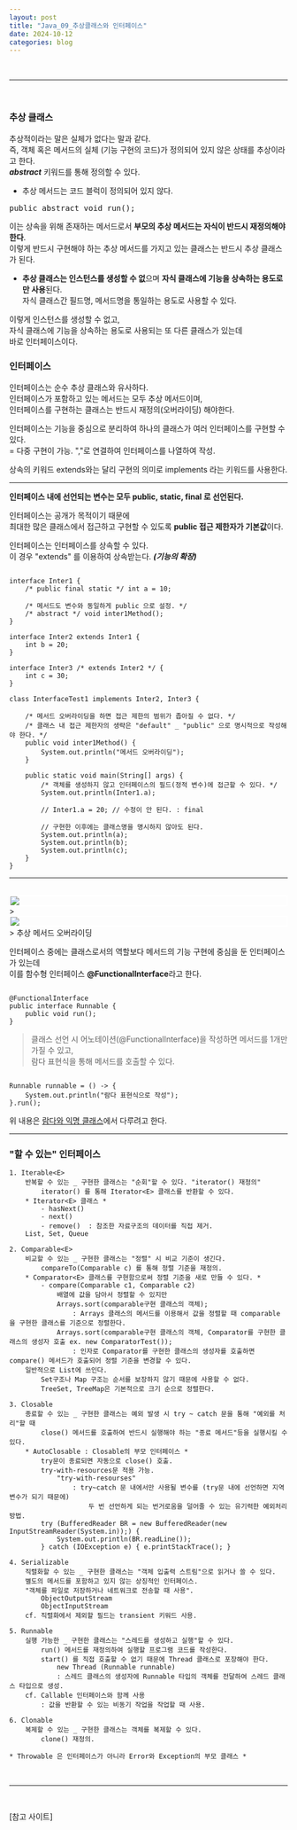 ```yaml
---
layout: post
title: "Java_09_추상클래스와 인터페이스"
date: 2024-10-12
categories: blog
---
```


<br>

---

<br>

### 추상 클래스 <br>

추상적이라는 말은 실체가 없다는 말과 같다. <br>
즉, 객체 혹은 메서드의 실체 (기능 구현의 코드)가 정의되어 있지 않은 상태를 추상이라고 한다. <br>
***abstract*** 키워드를 통해 정의할 수 있다. <br>

- 추상 메서드는 코드 블럭이 정의되어 있지 않다.
<pre>
public abstract void run();
</pre>

이는 상속을 위해 존재하는 메서드로서 **부모의 추상 메서드는 자식이 반드시 재정의해야 한다**. <br>
이렇게 반드시 구현해야 하는 추상 메서드를 가지고 있는 클래스는 반드시 추상 클래스가 된다. <br>

- **추상 클래스는 인스턴스를 생성할 수 없**으며 **자식 클래스에 기능을 상속하는 용도로만 사용**된다. <br>
자식 클래스간 필드명, 메서드명을 통일하는 용도로 사용할 수 있다. <br>

이렇게 인스턴스를 생성할 수 없고, <br>
자식 클래스에 기능을 상속하는 용도로 사용되는 또 다른 클래스가 있는데 <br>
바로 인터페이스이다.


### 인터페이스 <br>

인터페이스는 순수 추상 클래스와 유사하다. <br>
인터페이스가 포함하고 있는 메서드는 모두 추상 메서드이며, <br>
인터페이스를 구현하는 클래스는 반드시 재정의(오버라이딩) 해야한다. <br>

인터페이스는 기능을 중심으로 분리하여 하나의 클래스가 여러 인터페이스를 구현할 수 있다. <br>
= 다중 구현이 가능.  ","로 연결하여 인터페이스를 나열하여 작성. <br>

상속의 키워드 extends와는 달리 구현의 의미로 implements 라는 키워드를 사용한다. <br>

<hr>

**인터페이스 내에 선언되는 변수는 모두 public, static, final 로 선언된다.** <br>

인터페이스는 공개가 목적이기 때문에 <br>
최대한 많은 클래스에서 접근하고 구현할 수 있도록 **public 접근 제한자가 기본값**이다. <br>

인터페이스는 인터페이스를 상속할 수 있다. <br>
이 경우 "extends" 를 이용하여 상속받는다. ***(기능의 확장)*** <br>


<pre><code>
interface Inter1 {
    /* public final static */ int a = 10; 

    /* 메서드도 변수와 동일하게 public 으로 설정. */
    /* abstract */ void inter1Method(); 
}

interface Inter2 extends Inter1 {
    int b = 20;
}

interface Inter3 /* extends Inter2 */ {
    int c = 30;
}

class InterfaceTest1 implements Inter2, Inter3 {

    /* 메서드 오버라이딩을 하면 접근 제한의 범위가 좁아질 수 없다. */
    /* 클래스 내 접근 제한자의 생략은 "default" _ "public" 으로 명시적으로 작성해야 한다. */
    public void inter1Method() {
        System.out.println("메서드 오버라이딩");
    }

    public static void main(String[] args) {
        /* 객체를 생성하지 않고 인터페이스의 필드(정적 변수)에 접근할 수 있다. */
        System.out.println(Inter1.a);   

        // Inter1.a = 20; // 수정이 안 된다. : final

        // 구현한 이후에는 클래스명을 명시하지 않아도 된다.
        System.out.println(a);
        System.out.println(b);
        System.out.println(c);
    }
}
</code></pre>
<hr>


<br>
<div class="image-container" style="border: 2px solid white;">
    <img class="image-medium" src="/assets/image/2024-08-21-Java-Interface-01.png">
</div>
> 

<br>
<div class="image-container" style="border: 2px solid white;">
    <img class="image-medium" src="/assets/image/2024-08-21-Java-Interface-02.png">
</div>
> 추상 메서드 오버라이딩

<br>

인터페이스 중에는 클래스로서의 역할보다 메서드의 기능 구현에 중심을 둔 인터페이스가 있는데 <br>
이를 함수형 인터페이스 **@FunctionalInterface**라고 한다. <br>

<pre><code>
@FunctionalInterface
public interface Runnable {
    public void run();
}
</code></pre>
> 클래스 선언 시 어노테이션(@FunctionalInterface)을 작성하면 메서드를 1개만 가질 수 있고, <br>
람다 표현식을 통해 메서드를 호출할 수 있다. <br>

<pre><code>
Runnable runnable = () -> {
    System.out.println("람다 표현식으로 작성");
}.run();
</code></pre>


위 내용은 [람다와 익명 클래스](2024/10/14/Java_11)에서 다루려고 한다.

<hr>

### "할 수 있는" 인터페이스
    1. Iterable<E>
        반복할 수 있는 _ 구현한 클래스는 "순회"할 수 있다. "iterator() 재정의"
            iterator() 를 통해 Iterator<E> 클래스를 반환할 수 있다.
        * Iterator<E> 클래스 * 
            - hasNext()
            - next()
            - remove()  : 참조한 자료구조의 데이터를 직접 제거.
        List, Set, Queue

    2. Comparable<E>
        비교할 수 있는 _ 구현한 클래스는 "정렬" 시 비교 기준이 생긴다.
            compareTo(Comparable c) 를 통해 정렬 기준을 재정의.
        * Comparator<E> 클래스를 구현함으로써 정렬 기준을 새로 만들 수 있다. *
            - compare(Comparable c1, Comparable c2)
                배열에 값을 담아서 정렬할 수 있지만 
                Arrays.sort(comparable구현 클래스의 객체);
                    : Arrays 클래스의 메서드를 이용해서 값을 정렬할 때 comparable 을 구현한 클래스를 기준으로 정렬한다.
                Arrays.sort(comparable구현 클래스의 객체, Comparator를 구현한 클래스의 생성자 호출 ex. new ComparatorTest()); 
                    : 인자로 Comparator를 구현한 클래스의 생성자를 호출하면 compare() 메서드가 호출되어 정렬 기준을 변경할 수 있다.
        일반적으로 List에 쓰인다. 
            Set구조나 Map 구조는 순서를 보장하지 않기 때문에 사용할 수 없다. 
            TreeSet, TreeMap은 기본적으로 크기 순으로 정렬한다.

    3. Closable
        종료할 수 있는 _ 구현한 클래스는 예외 발생 시 try ~ catch 문을 통해 "예외를 처리"할 때
            close() 메서드를 호출하여 반드시 실행해야 하는 "종료 메서드"등을 실행시킬 수 있다.
        * AutoClosable : Closable의 부모 인터페이스 *
            try문이 종료되면 자동으로 close() 호출.
            try-with-resources문 적용 가능.
                "try-with-resourses"
                    : try~catch 문 내에서만 사용될 변수를 (try문 내에 선언하면 지역변수가 되기 때문에)
                        두 번 선언하게 되는 번거로움을 덜어줄 수 있는 유기력한 예외처리 방법.
            try (BufferedReader BR = new BufferedReader(new InputStreamReader(System.in));) {
                System.out.println(BR.readLine());
            } catch (IOException e) { e.printStackTrace(); }

    4. Serializable
        직렬화할 수 있는 _ 구현한 클래스는 "객체 입출력 스트림"으로 읽거나 쓸 수 있다. 
        별도의 메서드를 포함하고 있지 않는 상징적인 인터페이스.
        "객체를 파일로 저장하거나 네트워크로 전송할 때 사용".
            ObjectOutputStream
            ObjectInputStream
        cf. 직렬화에서 제외할 필드는 transient 키워드 사용.

    5. Runnable
        실행 가능한 _ 구현한 클래스는 "스레드를 생성하고 실행"할 수 있다.
            run() 메서드를 재정의하여 실행할 프로그램 코드를 작성한다.
            start() 를 직접 호출할 수 없기 때문에 Thread 클래스로 포장해야 한다.
                new Thread (Runnable runnable) 
                : 스레드 클래스의 생성자에 Runnable 타입의 객체를 전달하여 스레드 클래스 타입으로 생성. 
        cf. Callable 인터페이스와 함께 사용
            : 값을 반환할 수 있는 비동기 작업을 작업할 때 사용.

    6. Clonable
        복제할 수 있는 _ 구현한 클래스는 객체를 복제할 수 있다.
            clone() 재정의.

    * Throwable 은 인터페이스가 아니라 Error와 Exception의 부모 클래스 *




<br>
<hr>
<br>

[참고 사이트]<br>